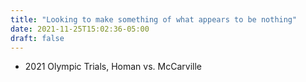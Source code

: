 ```yaml
---
title: "Looking to make something of what appears to be nothing"
date: 2021-11-25T15:02:36-05:00
draft: false
---
```

- 2021 Olympic Trials, Homan vs. McCarville